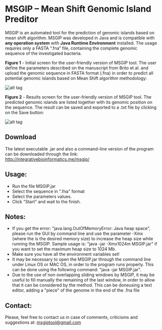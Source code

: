 # MSGIP – Mean Shift Genomic Island Preditor

MSGIP is an automated tool for the prediction of genomic islands based on mean shift algorithm. MSGIP was developed in Java and is compatible with **any operation system** with **Java Runtime Environment** installed. The usage requires only a FASTA “.fna” file, containing the complete genomic sequence of the investigated bacteria.

**Figure 1** - Initial screen for the user-friendly version of MSGIP tool. The user define the parameters described on the manuscript from Brito et al. and upload the genomic sequence in FASTA format (.fna) in order to predict all potential genomic islands based on Mean Shift algorithm methodology:

![alt tag](http://integrativebioinformatics.me/wp-content/uploads/2015/11/initial-screen.png)

**Figure 2** - Results screen for the user-friendly version of MSGIP tool. The predicted genomic islands are listed together with its genomic position on the sequence. The result can be saved and exported to a .txt file by clicking on the Save button:

![alt tag](http://integrativebioinformatics.me/wp-content/uploads/2015/11/result-screen.png)

## Download

The latest executable .jar and also a command-line version of the program can be downloaded through the link: http://integrativebioinformatics.me/msgip/ 

## Usage:

* Run the file MSGIP.jar
* Select the sequence in ".fna" format
* Select the parameters values.
* Click "Start" and wait to the finish.

## Notes: 

* If you get the error: "java.lang.OutOfMemoryError: Java heap space", please run the GUI by command line and use the parameter -Xmx<size>
(where the <size> is the desired memory size) to increase the heap size while running the MSGIP. 
Sample usage is: "java -jar -Xmx1024m MSGIP.jar" if you want to set the maximum heap size to 1024 Mb. 
* Make sure you have all the environment variables set!
* It may be necessary to open the MSGIP.jar through the command line under Linux OS or MAC OS, in order to the program runs properly. This can be done
using the following command: "java -jar MSGIP.jar".
* Due to the use of non overlapping sliding windows by MSGIP, it may be useful to fill manually the remaining of the last window, in order to allow that 
it can be considered by the method. This can be doneusing a text editor, adding a "piece" of the genome in the end of the .fna file

## Contact:

Please, feel free to contact us in case of comments, criticisms and suggestions at: msgiptool@gmail.com
